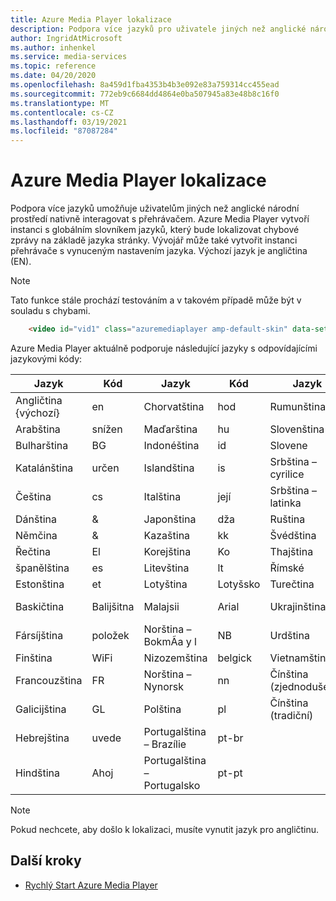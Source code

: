 ```yaml
---
title: Azure Media Player lokalizace
description: Podpora více jazyků pro uživatele jiných než anglické národní prostředí.
author: IngridAtMicrosoft
ms.author: inhenkel
ms.service: media-services
ms.topic: reference
ms.date: 04/20/2020
ms.openlocfilehash: 8a459d1fba4353b4b3e092e83a759314cc455ead
ms.sourcegitcommit: 772eb9c6684dd4864e0ba507945a83e48b8c16f0
ms.translationtype: MT
ms.contentlocale: cs-CZ
ms.lasthandoff: 03/19/2021
ms.locfileid: "87087284"
---
```

# <a name="azure-media-player-localization"></a>Azure Media Player lokalizace #

Podpora více jazyků umožňuje uživatelům jiných než anglické národní prostředí nativně interagovat s přehrávačem. Azure Media Player vytvoří instanci s globálním slovníkem jazyků, který bude lokalizovat chybové zprávy na základě jazyka stránky. Vývojář může také vytvořit instanci přehrávače s vynuceným nastavením jazyka. Výchozí jazyk je angličtina (EN).

> [!NOTE]
> Tato funkce stále prochází testováním a v takovém případě může být v souladu s chybami.

```html
    <video id="vid1" class="azuremediaplayer amp-default-skin" data-setup='{"language":"es"}'>...</video>
```

Azure Media Player aktuálně podporuje následující jazyky s odpovídajícími jazykovými kódy:

| Jazyk            | Kód | Jazyk                | Kód   | Jazyk                | Kód         |
|---------------------|------|-------------------------|--------|-------------------------|--------------|
| Angličtina {výchozí}   | en   | Chorvatština                | hod     | Rumunština                | loď           |
| Arabština              | snížen   | Maďarština               | hu     | Slovenština                  | SM           |
| Bulharština           | BG   | Indonéština              | id     | Slovene                 | SSL           |
| Katalánština             | určen   | Islandština               | is     | Srbština – cyrilice      | sr-cyrl-cs   |
| Čeština               | cs   | Italština                 | její     | Srbština – latinka         | sr-latn-rs   |
| Dánština              | &   | Japonština                | dža     | Ruština                 | ru           |
| Němčina              | &   | Kazaština                  | kk     | Švédština                 | činí           |
| Řečtina               | El   | Korejština                  | Ko     | Thajština                    | Kolik           |
| španělština             | es   | Litevština              | lt     | Římské                 | TL           |
| Estonština            | et   | Lotyština                 | Lotyšsko     | Turečtina                 | recenzent           |
| Baskičtina              | Balijšitna   | Malajsii               | Arial     | Ukrajinština               | Velká Británie           |
| Fársíjština               | položek   | Norština – BokmÃa y l     | NB     | Urdština                    | poèítaè           |
| Finština             | WiFi   | Nizozemština                   | belgick     | Vietnamština              | InterDev           |
| Francouzština              | FR   | Norština – Nynorsk     | nn     | Čínština (zjednodušená)    | zh – Hans      |
| Galicijština            | GL   | Polština                  | pl     | Čínština (tradiční)   | zh – Hant      |
| Hebrejština              | uvede   | Portugalština – Brazílie     | pt-br  |                         |              |
| Hindština               | Ahoj   | Portugalština – Portugalsko   | pt-pt  |                         |              |


> [!NOTE]
> Pokud nechcete, aby došlo k lokalizaci, musíte vynutit jazyk pro angličtinu.

## <a name="next-steps"></a>Další kroky ##

- [Rychlý Start Azure Media Player](azure-media-player-quickstart.md)
